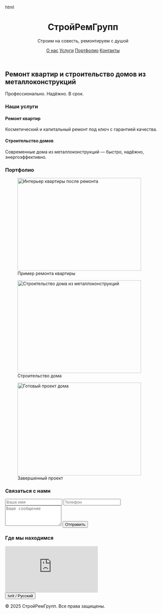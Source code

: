 html
<!DOCTYPE html>
<html lang="ru" dir="ltr">
<head>
  <meta charset="UTF-8">
  <meta name="viewport" content="width=device-width, initial-scale=1.0">
  <meta name="description" content="Профессиональный ремонт квартир и строительство домов из металлоконструкций. Гарантия качества и сроков.">
  <meta name="keywords" content="ремонт, строительство, металлоконструкции, ремонт квартир">
  <!-- OpenGraph -->
  <meta property="og:title" content="СтройРемГрупп">
  <meta property="og:description" content="Ремонт и строительство под ключ">
  <meta property="og:type" content="website">
  <meta property="og:image" content="https://example.com/path-to-image.jpg">
  <!-- Preconnect -->
  <link rel="preconnect" href="https://cdn.tailwindcss.com">
  <link rel="preconnect" href="https://unpkg.com">
  <title>Ремонт и Строительство | СтройРемГрупп</title>
  <!-- Styles -->
  <script src="https://cdn.tailwindcss.com"></script>
  <script src="https://unpkg.com/aos@2.3.1/dist/aos.js"></script>
  <link href="https://unpkg.com/aos@2.3.1/dist/aos.css" rel="stylesheet">
  <style>
    html {
      scroll-behavior: smooth;
    }
    button, a {
      transition: all 0.3s ease;
    }
  </style>
</head>
<body class="bg-gray-900 text-white font-sans" id="body">
  <!-- Header -->
  <header class="p-6 bg-gray-800 shadow-lg">
    <div class="max-w-7xl mx-auto flex justify-between items-center">
      <div>
        <h1 class="text-2xl font-bold" id="title">СтройРемГрупп</h1>
        <p class="text-sm text-gray-400 mt-1">Строим на совесть, ремонтируем с душой</p>
      </div>
      <nav aria-label="Основное меню" class="space-x-6" id="nav">
        <a href="#about" class="hover:text-yellow-400" id="nav-about">О нас</a>
        <a href="#services" class="hover:text-yellow-400" id="nav-services">Услуги</a>
        <a href="#portfolio" class="hover:text-yellow-400" id="nav-portfolio">Портфолио</a>
        <a href="#contact" class="hover:text-yellow-400" id="nav-contact">Контакты</a>
      </nav>
    </div>
  </header>

  <!-- Hero Section -->
  <section id="about" class="bg-gray-950 py-20 text-center" data-aos="fade-up">
    <h2 class="text-4xl font-bold mb-4" id="hero-title">Ремонт квартир и строительство домов из металлоконструкций</h2>
    <p class="text-gray-400 max-w-xl mx-auto" id="hero-subtitle">Профессионально. Надёжно. В срок.</p>
  </section>

  <!-- Services -->
  <section id="services" class="py-16 px-4 max-w-7xl mx-auto" data-aos="fade-up">
    <h3 class="text-3xl font-bold mb-8 text-center" id="services-title">Наши услуги</h3>
    <div class="grid md:grid-cols-2 gap-10">
      <div class="bg-gray-800 p-6 rounded-xl shadow-md" itemscope itemtype="https://schema.org/Service">
        <h4 class="text-xl font-semibold mb-2" id="service-1-title" itemprop="name">Ремонт квартир</h4>
        <p class="text-gray-400" id="service-1-desc" itemprop="description">Косметический и капитальный ремонт под ключ с гарантией качества.</p>
      </div>
      <div class="bg-gray-800 p-6 rounded-xl shadow-md" itemscope itemtype="https://schema.org/Service">
        <h4 class="text-xl font-semibold mb-2" id="service-2-title" itemprop="name">Строительство домов</h4>
        <p class="text-gray-400" id="service-2-desc" itemprop="description">Современные дома из металлоконструкций — быстро, надёжно, энергоэффективно.</p>
      </div>
    </div>
  </section>

  <!-- Portfolio -->
  <section id="portfolio" class="py-16 bg-gray-950 px-4" data-aos="fade-up">
    <h3 class="text-3xl font-bold mb-8 text-center" id="portfolio-title">Портфолио</h3>
    <div class="grid md:grid-cols-3 gap-6 max-w-7xl mx-auto">
      <figure>
        <img src="https://source.unsplash.com/400x300/?interior" loading="lazy" class="rounded-xl" alt="Интерьер квартиры после ремонта" width="400" height="300">
        <figcaption class="sr-only">Пример ремонта квартиры</figcaption>
      </figure>
      <figure>
        <img src="https://source.unsplash.com/400x300/?construction" loading="lazy" class="rounded-xl" alt="Строительство дома из металлоконструкций" width="400" height="300">
        <figcaption class="sr-only">Строительство дома</figcaption>
      </figure>
      <figure>
        <img src="https://source.unsplash.com/400x300/?architecture" loading="lazy" class="rounded-xl" alt="Готовый проект дома" width="400" height="300">
        <figcaption class="sr-only">Завершенный проект</figcaption>
      </figure>
    </div>
  </section>

  <!-- Contact -->
  <section id="contact" class="py-16 px-4 max-w-2xl mx-auto" data-aos="fade-up">
    <h3 class="text-3xl font-bold mb-6 text-center" id="contact-title">Связаться с нами</h3>
    <form class="space-y-4" aria-label="Форма обратной связи">
      <input type="text" placeholder="Ваше имя" class="w-full p-3 rounded bg-gray-800 text-white placeholder-gray-500" aria-required="true" required>
      <input type="tel" placeholder="Телефон" class="w-full p-3 rounded bg-gray-800 text-white placeholder-gray-500" aria-required="true" required>
      <textarea placeholder="Ваше сообщение" rows="4" class="w-full p-3 rounded bg-gray-800 text-white placeholder-gray-500" aria-required="true" required></textarea>
      <button type="submit" class="bg-yellow-500 hover:bg-yellow-600 text-black font-semibold py-3 px-6 rounded" id="submit-button" data-trans-ru="Отправить" data-trans-he="שלח">Отправить</button>
    </form>
  </section>

  <!-- Map -->
  <section class="py-16 bg-gray-900">
    <h3 class="text-3xl font-bold mb-6 text-center" id="map-title">Где мы находимся</h3>
    <div class="w-full h-96 max-w-4xl mx-auto" loading="lazy">
      <iframe class="w-full h-full rounded-xl" src="https://www.google.com/maps/embed?pb=!1m18!1m12!1m3!1d10873.62814648255!2d34.8516125!3d32.1093331!2m3!1f0!2f0!3f0!3m2!1i1024!2i768!4f13.1!3m3!1m2!1s0x151d4c6189f8c0c3%3A0xf84c8e0b40c55de!2z0J_QvtC70YzRidCw0Y8g0J_QvtGB0L_QtdGA0LXQvdC40Y8!5e0!3m2!1sru!2sil!4v1611234567890" frameborder="0" allowfullscreen="" referrerpolicy="no-referrer-when-downgrade" aria-label="Карта расположения офиса"></iframe>
    </div>
  </section>

  <!-- Language Switch -->
  <div class="fixed bottom-4 right-4">
    <button onclick="switchLang()" class="bg-yellow-500 hover:bg-yellow-600 text-black font-semibold py-2 px-4 rounded shadow" id="lang-button" aria-label="Переключить язык" data-trans-ru="Ivrit / Русский" data-trans-he="Русский / Ivrit">Ivrit / Русский</button>
  </div>

  <!-- Footer -->
  <footer class="bg-gray-800 text-center p-4 text-gray-500">
    <p>© <span id="current-year">2025</span> СтройРемГрупп. Все права защищены.</p>
  </footer>

  <script>
    // Инициализация AOS
    AOS.init({
      duration: 800,
      once: true
    });

    // Автоматическое обновление года в футере
    document.getElementById('current-year').textContent = new Date().getFullYear();

    // Оптимизированное переключение языка
    let currentLang = "ru";
    function switchLang() {
      currentLang = currentLang === "ru" ? "he" : "ru";
      document.documentElement.lang = currentLang;
      document.documentElement.dir = currentLang === "he" ? "rtl" : "ltr";
      
      // Обновляем элементы с data-trans
      document.querySelectorAll('[data-trans-' + currentLang + ']').forEach(el => {
        const attr = 'trans-' + currentLang;
        if (el.hasAttribute('data-' + attr)) {
          el.textContent = el.getAttribute('data-' + attr);
        }
      });
    }

    // Валидация формы
    document.querySelector('form').addEventListener('submit', function(e) {
      const telInput = this.querySelector('input[type="tel"]');
      if (!/^[\d\s\+\-\(\)]{10,}$/.test(telInput.value)) {
        e.preventDefault();
        telInput.focus();
        alert('Введите корректный номер телефона');
      }
    });
  </script>

  <!-- Schema.org markup -->
  <script type="application/ld+json">
    {
      "@context": "https://schema.org",
      "@type": "LocalBusiness",
      "name": "СтройРемГрупп",
      "description": "Ремонт квартир и строительство домов из металлоконструкций",
      "address": {
        "@type": "PostalAddress",
        "addressLocality": "Ваш город",
        "streetAddress": "Ваш адрес"
      },
      "telephone": "+XXXXXXXXXXX",
      "openingHours": "Mo-Fr 09:00-18:00"
    }
  </script>
</body>
</html>
